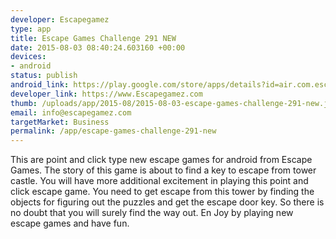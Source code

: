 ```yaml
--- 
developer: Escapegamez
type: app
title: Escape Games Challenge 291 NEW
date: 2015-08-03 08:40:24.603160 +00:00
devices: 
- android
status: publish
android_link: https://play.google.com/store/apps/details?id=air.com.escapegamez.EscapeGamesChallenge291
developer_link: https://www.Escapegamez.com
thumb: /uploads/app/2015-08/2015-08-03-escape-games-challenge-291-new.jpg
email: info@escapegamez.com
targetMarket: Business
permalink: /app/escape-games-challenge-291-new
---
```


This are point and click type new escape games for android from Escape Games. The story of this game is about to find a key to escape from tower castle. You will have more additional excitement in playing this point and click escape game. You need to get escape from this tower by finding the objects for figuring out the puzzles and get the escape door key. So there is no doubt that you will surely find the way out. En Joy by playing new escape games and have fun.
